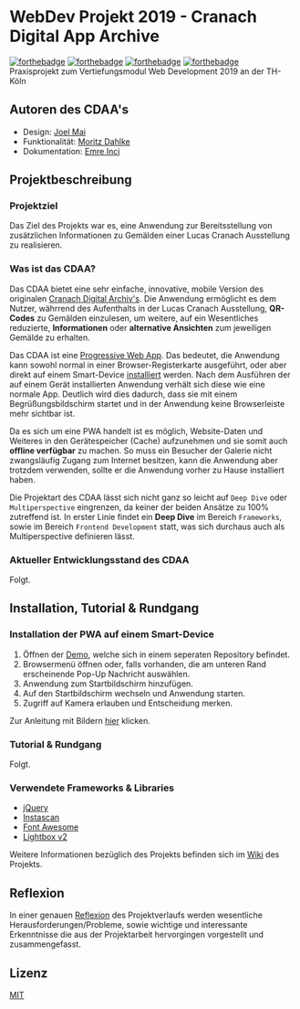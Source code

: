 # WebDev Projekt 2019 - Cranach Digital App Archive
[![forthebadge](https://forthebadge.com/images/badges/built-with-love.svg)](https://forthebadge.com)
[![forthebadge](https://forthebadge.com/images/badges/uses-html.svg)](https://forthebadge.com)
[![forthebadge](https://forthebadge.com/images/badges/uses-css.svg)](https://forthebadge.com)
[![forthebadge](https://forthebadge.com/images/badges/uses-js.svg)](https://forthebadge.com)  
Praxisprojekt zum Vertiefungsmodul Web Development 2019 an der TH-Köln  

## Autoren des CDAA's
- Design: [Joel Mai](https://github.com/Inf166)
- Funktionalität: [Moritz Dahlke](https://github.com/inf155)
- Dokumentation: [Emre Inci](https://github.com/bamalamusic)

## Projektbeschreibung
### Projektziel
Das Ziel des Projekts war es, eine Anwendung zur Bereitsstellung von zusätzlichen Informationen zu Gemälden einer Lucas Cranach Ausstellung zu realisieren.

### Was ist das CDAA?
Das CDAA bietet eine sehr einfache, innovative, mobile Version des originalen [Cranach Digital Archiv's](http://lucascranach.org/gallery). Die Anwendung ermöglicht es dem Nutzer, währrend des Aufenthalts in der Lucas Cranach Ausstellung, **QR-Codes** zu Gemälden einzulesen, um weitere, auf ein Wesentliches reduzierte, **Informationen** oder **alternative Ansichten** zum jeweiligen Gemälde zu erhalten.

Das CDAA ist eine [Progressive Web App](https://de.wikipedia.org/wiki/Progressive_Web_App). Das bedeutet, die Anwendung kann sowohl normal in einer Browser-Registerkarte ausgeführt, oder aber direkt auf einem Smart-Device [installiert](#installation-der-pwa-auf-einem-smart-device) werden. Nach dem Ausführen der auf einem Gerät installierten Anwendung verhält sich diese wie eine normale App. Deutlich wird dies dadurch, dass sie mit einem Begrüßungsbildschirm startet und in der Anwendung keine Browserleiste mehr sichtbar ist.  

Da es sich um eine PWA handelt ist es möglich, Website-Daten und Weiteres in den Gerätespeicher (Cache) aufzunehmen und sie somit auch **offline verfügbar** zu machen. So muss ein Besucher der Galerie nicht zwangsläufig Zugang zum Internet besitzen, kann die Anwendung aber trotzdem verwenden, sollte er die Anwendung vorher zu Hause installiert haben.

Die Projektart des CDAA lässt sich nicht ganz so leicht auf ``Deep Dive`` oder ``Multiperspective`` eingrenzen, da keiner der beiden Ansätze zu 100% zutreffend ist. In erster Linie findet ein **Deep Dive** im Bereich ``Frameworks``, sowie im Bereich ``Frontend Development`` statt, was sich durchaus auch als Multiperspective definieren lässt.

### Aktueller Entwicklungsstand des CDAA
Folgt.

## Installation, Tutorial & Rundgang
### Installation der PWA auf einem Smart-Device
1. Öffnen der [Demo](https://inf155.github.io/Cranach-PWA/demo/), welche sich in einem seperaten Repository befindet.
2. Browsermenü öffnen oder, falls vorhanden, die am unteren Rand erscheinende Pop-Up Nachricht auswählen.
3. Anwendung zum Startbildschirm hinzufügen.
4. Auf den Startbildschirm wechseln und Anwendung starten.
5. Zugriff auf Kamera erlauben und Entscheidung merken.  

Zur Anleitung mit Bildern [hier](Dokumentation/Installation.md) klicken.

### Tutorial & Rundgang
Folgt.

### Verwendete Frameworks & Libraries
- [jQuery](https://jquery.com/)
- [Instascan](https://github.com/schmich/instascan)
- [Font Awesome](https://fontawesome.com/v4.7.0/icons/)
- [Lightbox v2](https://lokeshdhakar.com/projects/lightbox2/)

Weitere Informationen bezüglich des Projekts befinden sich im [Wiki](https://github.com/Inf166/WDSS19-Praxisarbeit-CDAA/wiki) des Projekts.

## Reflexion
In einer genauen [Reflexion](Dokumentation/Reflexion.md) des Projektverlaufs werden wesentliche Herausforderungen/Probleme, sowie wichtige und interessante Erkenntnisse die aus der Projektarbeit hervorgingen vorgestellt und zusammengefasst.

## Lizenz
[MIT](https://github.com/Inf166/WDSS19-Praxisarbeit/blob/master/LICENSE)